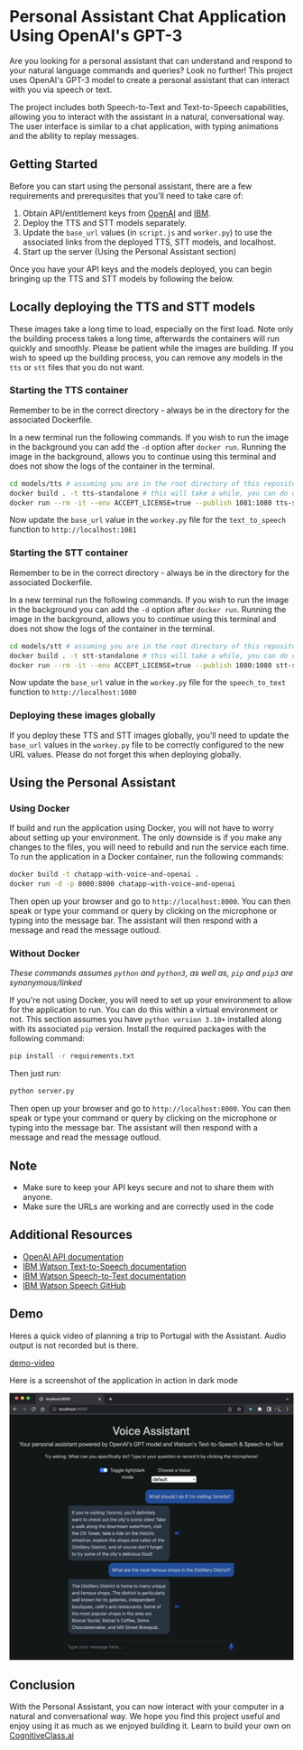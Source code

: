 # Personal Assistant Chat Application Using OpenAI's GPT-3

Are you looking for a personal assistant that can understand and respond to your natural language commands and queries? Look no further! This project uses OpenAI's GPT-3 model to create a personal assistant that can interact with you via speech or text.

The project includes both Speech-to-Text and Text-to-Speech capabilities, allowing you to interact with the assistant in a natural, conversational way. The user interface is similar to a chat application, with typing animations and the ability to replay messages.

## Getting Started

Before you can start using the personal assistant, there are a few requirements and prerequisites that you'll need to take care of:

1. Obtain API/entitlement keys from [OpenAI](https://beta.openai.com/account/api-keys) and [IBM](https://myibm.ibm.com/products-services/containerlibrary).
2. Deploy the TTS and STT models separately.
3. Update the `base_url` values (in `script.js` and `worker.py`) to use the associated links from the deployed TTS, STT models, and localhost.
4. Start up the server (Using the Personal Assistant section)

Once you have your API keys and the models deployed, you can begin bringing up the TTS and STT models by following the below.

## Locally deploying the TTS and STT models

These images take a long time to load, especially on the first load. Note only the building process takes a long time, afterwards the containers will run quickly and smoothly. Please be patient while the images are building. If you wish to speed up the building process, you can remove any models in the `tts` or `stt` files that you do not want.

### Starting the TTS container

Remember to be in the correct directory - always be in the directory for the associated Dockerfile.

In a new terminal run the following commands. If you wish to run the image in the background you can add the `-d` option after `docker run`. Running the image in the background, allows you to continue using this terminal and does not show the logs of the container in the terminal.

```sh
cd models/tts # assuming you are in the root directory of this repository
docker build . -t tts-standalone # this will take a while, you can do other things outside of this terminal while you wait
docker run --rm -it --env ACCEPT_LICENSE=true --publish 1081:1080 tts-standalone # this runs the image in the foreground
```

Now update the `base_url` value in the `workey.py` file for the `text_to_speech` function to `http://localhost:1081`

### Starting the STT container

Remember to be in the correct directory - always be in the directory for the associated Dockerfile.

In a new terminal run the following commands. If you wish to run the image in the background you can add the `-d` option after `docker run`. Running the image in the background, allows you to continue using this terminal and does not show the logs of the container in the terminal.

```sh
cd models/stt # assuming you are in the root directory of this repository
docker build . -t stt-standalone # this will take a while, you can do other things outside of this terminal while you wait
docker run --rm -it --env ACCEPT_LICENSE=true --publish 1080:1080 stt-standalone # this runs the image in the foreground
```

Now update the `base_url` value in the `workey.py` file for the `speech_to_text` function to `http://localhost:1080`

### Deploying these images globally

If you deploy these TTS and STT images globally, you'll need to update the `base_url` values in the `workey.py` file to be correctly configured to the new URL values. Please do not forget this when deploying globally.

## Using the Personal Assistant

### Using Docker

If build and run the application using Docker, you will not have to worry about setting up your environment. The only downside is if you make any changes to the files, you will need to rebuild and run the service each time. To run the application in a Docker container, run the following commands:

```bash
docker build -t chatapp-with-voice-and-openai .
docker run -d -p 8000:8000 chatapp-with-voice-and-openai
```

Then open up your browser and go to `http://localhost:8000`. You can then speak or type your command or query by clicking on the microphone or typing into the message bar. The assistant will then respond with a message and read the message outloud.

### Without Docker

*These commands assumes `python` and `python3`, as well as, `pip` and `pip3` are synonymous/linked*

If you're not using Docker, you will need to set up your environment to allow for the application to run. You can do this within a virtual environment or not. This section assumes you have `python version 3.10+` installed along with its associated `pip` version. Install the required packages with the following command:

```bash
pip install -r requirements.txt
```

Then just run:
```bash
python server.py
```

Then open up your browser and go to `http://localhost:8000`. You can then speak or type your command or query by clicking on the microphone or typing into the message bar. The assistant will then respond with a message and read the message outloud.

## Note

* Make sure to keep your API keys secure and not to share them with anyone.
* Make sure the URLs are working and are correctly used in the code

## Additional Resources

- [OpenAI API documentation](https://beta.openai.com/docs/api-reference/introduction)
- [IBM Watson Text-to-Speech documentation](https://cloud.ibm.com/docs/services/text-to-speech)
- [IBM Watson Speech-to-Text documentation](https://cloud.ibm.com/docs/services/speech-to-text)
- [IBM Watson Speech GitHub](https://github.com/ibm-build-lab/Watson-Speech)


## Demo

Heres a quick video of planning a trip to Portugal with the Assistant. Audio output is not recorded but is there.

[demo-video](demo/demo.mov)


Here is a screenshot of the application in action in dark mode

![visiting-Toronto](demo/visit-toronto-dark.png)


## Conclusion

With the Personal Assistant, you can now interact with your computer in a natural and conversational way. We hope you find this project useful and enjoy using it as much as we enjoyed building it. Learn to build your own on [CognitiveClass.ai](https://cognitiveclass.ai/courses/chatapp-powered-by-openai)



